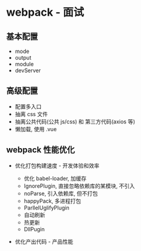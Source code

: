 # webpack - 面试

## 基本配置
* mode
* output
* module
* devServer


## 高级配置
* 配置多入口
* 抽离 css 文件
* 抽离公共代码(公共 js/css) 和 第三方代码(axios 等)
* 懒加载, 使用 .vue


## webpack 性能优化
* 优化打包构建速度 - 开发体验和效率
  * 优化 babel-loader, 加缓存
  * IgnorePlugin, 直接忽略依赖库的某模块, 不引入
  * noParse,  引入依赖库, 但不打包
  * happyPack, 多进程打包
  * ParllelUglifyPlugin
  * 自动刷新
  * 热更新
  * DllPugin

* 优化产出代码 - 产品性能
